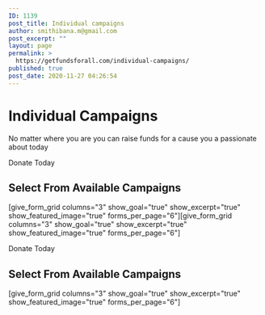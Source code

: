 ```yaml
---
ID: 1139
post_title: Individual campaigns
author: smithibana.m@gmail.com
post_excerpt: ""
layout: page
permalink: >
  https://getfundsforall.com/individual-campaigns/
published: true
post_date: 2020-11-27 04:26:54
---
```

<h1>Individual Campaigns</h1>		
		<p>No matter where you are you can raise funds for a cause you a passionate about today</p><p>Donate Today</p>		
			<h2>Select From Available Campaigns</h2>		
		[give_form_grid columns="3" show_goal="true" show_excerpt="true" show_featured_image="true" forms_per_page="6"][give_form_grid columns="3" show_goal="true" show_excerpt="true" show_featured_image="true" forms_per_page="6"]<p>Donate Today</p>		
			<h2>Select From Available Campaigns</h2>		
		[give_form_grid columns="3" show_goal="true" show_excerpt="true" show_featured_image="true" forms_per_page="6"]